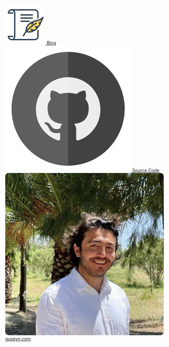 <a class="floating-link-panel" href="/html/blog.html">
  <img src="/image/post-icon.svg?v=1.4.117" class="link-icon" style="border-radius: 10px;">
  Blog
</a><a class="floating-link-panel" href="https://github.com/guseyn/ehtml">
  <img src="/image/github.svg?v=1.4.117" class="link-icon" style="border-radius: 10px;">
  Source Code
</a><a class="floating-link-panel" href="https://guseyn.com/html/about.html">
  <img src="/image/photo.jpg?v=1.4.117" class="link-icon" style="border-radius: 10px;">
  guseyn.com
</a>